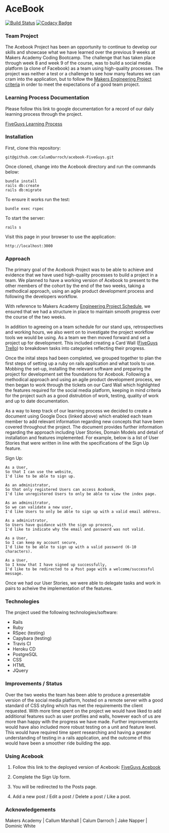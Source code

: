 # AceBook
[![Build Status](https://travis-ci.com/CalumDarroch/acebook-FiveGuys.svg?branch=master)](https://travis-ci.com/CalumDarroch/acebook-FiveGuys)     [![Codacy Badge](https://api.codacy.com/project/badge/Grade/e7c8ece3816744cab65f463ab8cc5777)](https://app.codacy.com/app/CalumDarroch/acebook-FiveGuys?utm_source=github.com&utm_medium=referral&utm_content=CalumDarroch/acebook-FiveGuys&utm_campaign=Badge_Grade_Settings)

### Team Project
The Acebook Project has been an opportunity to continue to develop our skills and showcase what we have learned over the previous 9 weeks at Makers Academy Coding Bootcamp. The challenge that has taken place through week 8 and week 9 of the course, was to build a social media platform (a clone of Facebook) as a team using high-quality processes. The project was neither a test or a challenge to see how many features we can cram into the application, but to follow the [Makers Engineering Project criteria](https://github.com/makersacademy/course/blob/master/final_projects/project_criteria.md) in order to meet the expectations of a good team project. 

### Learning Process Documentation
Please follow this link to google documentation for a record of our daily learning process through the project.

[FiveGuys Learning Process](https://docs.google.com/document/d/164kPOgYm0QIiJQL_IQuffxS5oDGqFm_QyReLmdOOxxU/edit?usp=sharing)

### Installation
First, clone this repository: 
```
git@github.com:CalumDarroch/acebook-FiveGuys.git
```
Once cloned, change into the Acebook directory and run the commands below:
```
bundle install
rails db:create
rails db:migrate
```
To ensure it works run the test:
```
bundle exec rspec
```
To start the server:
```
rails s
```
Visit this page in your browser to use the application:
```
http://localhost:3000
```

### Approach
The primary goal of the Acebook Project was to be able to achieve and evidence that we have used high-quality processes to build a project in a team. We planned to have a working version of Acebook to present to the other members of the cohort by the end of the two weeks, taking a methodical approach, using an agile product development process and following the developers workflow. 

With reference to Makers Academy [Engineering Project Schedule](https://github.com/makersacademy/course/blob/master/engineering_projects/week_schedule.md), we ensured that we had a structure in place to maintain smooth progress over the course of the two weeks. 

In addition to agreeing on a team schedule for our stand ups, retrospectives and working hours, we also went on to investigate the project workflow tools we would be using. As a team we then moved forward and set a project up for development. This included creating a Card Wall ([FiveGuys Trello](https://trello.com/b/1N8vcjoF/acebook-fiveguys)) to breakdown tasks into categories reflecting their progress. 

Once the inital steps had been completed, we grouped together to plan the first steps of setting up a ruby on rails application and what tools to use. Mobbing the set-up, installing the relevant software and preparing the project for development set the foundations for Acebook. Following a methodical approach and using an agile product development process, we then began to work through the tickets on our Card Wall which highlighted the features required for the social media platform, keeping in mind criteria for the project such as a good distrubtion of work, testing, quality of work and up to date documentation.

As a way to keep track of our learning process we decided to create a document using Google Docs (linked above) which enabled each team member to add relevant information regarding new concepts that have been covered throughout the project. The document provides further information regarding the approach including User Stories, Domain Models and detail of installation and features implemented. For example, below is a list of User Stories that were written in line with the specifications of the Sign Up feature. 

Sign Up:

```
As a User,
So that I can use the website,
I'd like to be able to sign up.
```

```
As an administrator,
So that only registered Users can access Acebook,
I'd like unregistered Users to only be able to view the index page.
```

```
As an adminsitrator,
So we can validate a new user,
I'd like Users to only be able to sign up with a valid email address.
```

```
As a administrator,
So Users have guidance with the sign up process,
I'd like to indicate why the email and password was not valid.
```

```
As a User,
So I can keep my account secure,
I'd like to be able to sign up with a valid password (6-10 characters).
```

```
As a User,
So I know that I have signed up successfully,
I'd like to be redirected to a Post page with a welcome/successful message.
```
Once we had our User Stories, we were able to delegate tasks and work in pairs to acheive the implementation of the features.

### Technologies
The project used the following technologies/software:
* Rails
* Ruby
* RSpec (testing)
* Capybara (testing)
* Travis CI
* Heroku CD
* PostgreSQL
* CSS
* HTML
* JQuery

### Improvements / Status
Over the two weeks the team has been able to produce a presentable version of the social media platform, hosted on a remote server with a good standard of CSS styling which has met the requirements the client requested. With more time spent on the project we would have liked to add additional features such as user profiles and walls, however each of us are more than happy with the progress we have made. Further improvements would have also included more robust testing on a unit and feature level. This would have required time spent researching and having a greater understanding of testing in a rails application, and the outcome of this would have been a smoother ride building the app.

### Using Acebook
1. Follow this link to the deployed version of Acebook:
[FiveGuys Acebook](https://secret-forest-11009.herokuapp.com/)

2. Complete the Sign Up form.

3. You will be redirected to the Posts page.

4. Add a new post / Edit a post / Delete a post / Like a post.

### Acknowledgements
Makers Academy | Callum Marshall | Calum Darroch | Jake Napper | Dominic White
